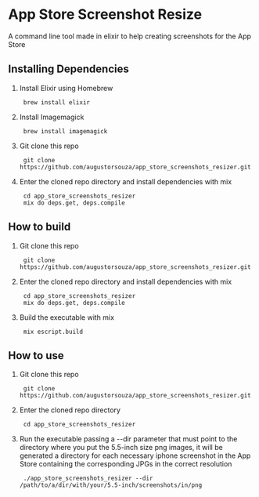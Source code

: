 # App Store Screenshot Resize

A command line tool made in elixir to help creating screenshots for the App Store

## Installing Dependencies
1. Install Elixir using Homebrew

		brew install elixir

2. Install Imagemagick

		brew install imagemagick
		
3. Git clone this repo

		git clone https://github.com/augustorsouza/app_store_screenshots_resizer.git
		
4. Enter the cloned repo directory and install dependencies with mix
		
		cd app_store_screenshots_resizer
		mix do deps.get, deps.compile

## How to build

1. Git clone this repo
		
		git clone https://github.com/augustorsouza/app_store_screenshots_resizer.git

2. Enter the cloned repo directory and install dependencies with mix
		
		cd app_store_screenshots_resizer
		mix do deps.get, deps.compile

3. Build the executable with mix
		
		mix escript.build

## How to use

1. Git clone this repo
		
		git clone https://github.com/augustorsouza/app_store_screenshots_resizer.git

2. Enter the cloned repo directory
		
		cd app_store_screenshots_resizer
		
3. Run the executable passing a --dir parameter that must point to the directory where you put the 5.5-inch size png images, it will be generated a directory for each necessary iphone screenshot in the App Store containing the corresponding JPGs in the correct resolution

		./app_store_screenshots_resizer --dir /path/to/a/dir/with/your/5.5-inch/screenshots/in/png
